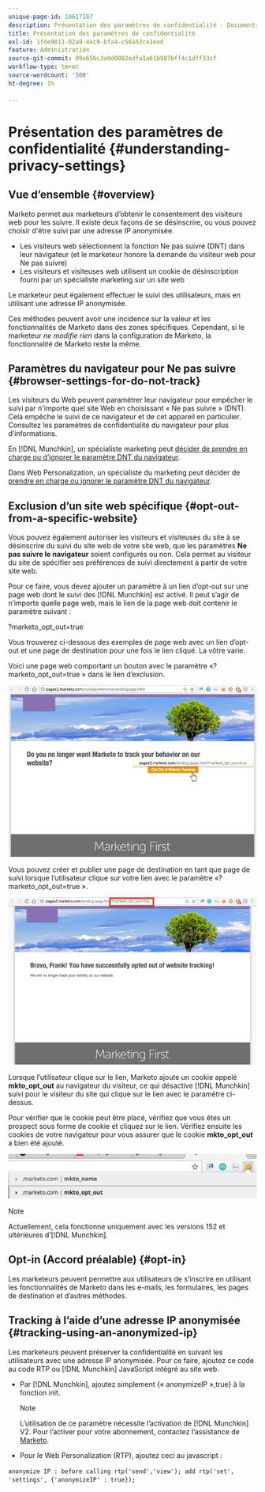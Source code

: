 ```yaml
---
unique-page-id: 10617187
description: Présentation des paramètres de confidentialité - Documents Marketo - Documentation du produit
title: Présentation des paramètres de confidentialité
exl-id: 1fde9011-02a9-4ec9-bfa4-c56a52ce1eed
feature: Administration
source-git-commit: 09a656c3a0d0002edfa1a61b987bff4c1dff33cf
workflow-type: tm+mt
source-wordcount: '500'
ht-degree: 1%

---
```


# Présentation des paramètres de confidentialité {#understanding-privacy-settings}

## Vue d’ensemble {#overview}

Marketo permet aux marketeurs d’obtenir le consentement des visiteurs web pour les suivre. Il existe deux façons de se désinscrire, ou vous pouvez choisir d&#39;être suivi par une adresse IP anonymisée.

* Les visiteurs web sélectionnent la fonction Ne pas suivre (DNT) dans leur navigateur (et le marketeur honore la demande du visiteur web pour Ne pas suivre)
* Les visiteurs et visiteuses web utilisent un cookie de désinscription fourni par un spécialiste marketing sur un site web

Le marketeur peut également effectuer le suivi des utilisateurs, mais en utilisant une adresse IP anonymisée.

Ces méthodes peuvent avoir une incidence sur la valeur et les fonctionnalités de Marketo dans des zones spécifiques. Cependant, si le marketeur _ne modifie rien_ dans la configuration de Marketo, la fonctionnalité de Marketo reste la même.

## Paramètres du navigateur pour Ne pas suivre {#browser-settings-for-do-not-track}

Les visiteurs du Web peuvent paramétrer leur navigateur pour empêcher le suivi par n&#39;importe quel site Web en choisissant « Ne pas suivre » (DNT). Cela empêche le suivi de ce navigateur et de cet appareil en particulier. Consultez les paramètres de confidentialité du navigateur pour plus d’informations.

En [!DNL Munchkin], un spécialiste marketing peut [décider de prendre en charge ou d’ignorer le paramètre DNT du navigateur](/help/marketo/product-docs/administration/settings/edit-do-not-track-browser-support-settings.md).

Dans Web Personalization, un spécialiste du marketing peut décider de [prendre en charge ou ignorer le paramètre DNT du navigateur](/help/marketo/product-docs/web-personalization/getting-started/setting-web-personalization-to-do-not-track.md).

## Exclusion d’un site web spécifique {#opt-out-from-a-specific-website}

Vous pouvez également autoriser les visiteurs et visiteuses du site à se désinscrire du suivi du site web de votre site web, que les paramètres **Ne pas suivre le navigateur** soient configurés ou non. Cela permet au visiteur du site de spécifier ses préférences de suivi directement à partir de votre site web.

Pour ce faire, vous devez ajouter un paramètre à un lien d’opt-out sur une page web dont le suivi des [!DNL Munchkin] est activé. Il peut s’agir de n’importe quelle page web, mais le lien de la page web doit contenir le paramètre suivant :

?marketo_opt_out=true

Vous trouverez ci-dessous des exemples de page web avec un lien d’opt-out et une page de destination pour une fois le lien cliqué. La vôtre varie.

Voici une page web comportant un bouton avec le paramètre «?marketo_opt_out=true » dans le lien d’exclusion.

![](assets/understanding-privacy-settings-1.png)

Vous pouvez créer et publier une page de destination en tant que page de suivi lorsque l’utilisateur clique sur votre lien avec le paramètre «?marketo_opt_out=true ».

![](assets/understanding-privacy-settings-2.png)

Lorsque l’utilisateur clique sur le lien, Marketo ajoute un cookie appelé **mkto_opt_out** au navigateur du visiteur, ce qui désactive [!DNL Munchkin] suivi pour le visiteur du site qui clique sur le lien avec le paramètre ci-dessus.

Pour vérifier que le cookie peut être placé, vérifiez que vous êtes un prospect sous forme de cookie et cliquez sur le lien. Vérifiez ensuite les cookies de votre navigateur pour vous assurer que le cookie **mkto_opt_out** a bien été ajouté.

![](assets/understanding-privacy-settings-3.png)

>[!NOTE]
>
>Actuellement, cela fonctionne uniquement avec les versions 152 et ultérieures d’[!DNL Munchkin].

## Opt-in (Accord préalable) {#opt-in}

Les marketeurs peuvent permettre aux utilisateurs de s’inscrire en utilisant les fonctionnalités de Marketo dans les e-mails, les formulaires, les pages de destination et d’autres méthodes.

## Tracking à l’aide d’une adresse IP anonymisée {#tracking-using-an-anonymized-ip}

Les marketeurs peuvent préserver la confidentialité en suivant les utilisateurs avec une adresse IP anonymisée. Pour ce faire, ajoutez ce code au code RTP ou [!DNL Munchkin] JavaScript intégré au site web.

* Par [!DNL Munchkin], ajoutez simplement {« anonymizeIP »,true} à la fonction init.

  >[!NOTE]
  >
  >L’utilisation de ce paramètre nécessite l’activation de [!DNL Munchkin] V2. Pour l’activer pour votre abonnement, contactez l’assistance de [Marketo](https://nation.marketo.com/community/support_solutions).

* Pour le Web Personalization (RTP), ajoutez ceci au javascript :

`anonymize IP : before calling rtp('send','view'); add rtp('set', 'settings', {'anonymizeIP' : true});`
